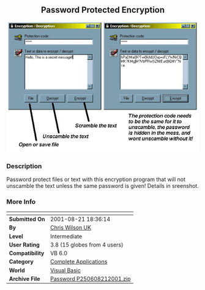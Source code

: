 ﻿<div align="center">

## Password Protected Encryption

<img src="PIC20018211348228532.jpg">
</div>

### Description

Password protect files or text with this encryption program that will not unscamble the text unless the same password is given! Details in sreenshot.
 
### More Info
 


<span>             |<span>
---                |---
**Submitted On**   |2001-08-21 18:36:14
**By**             |[Chris Wilson UK](https://github.com/Planet-Source-Code/PSCIndex/blob/master/ByAuthor/chris-wilson-uk.md)
**Level**          |Intermediate
**User Rating**    |3.8 (15 globes from 4 users)
**Compatibility**  |VB 6\.0
**Category**       |[Complete Applications](https://github.com/Planet-Source-Code/PSCIndex/blob/master/ByCategory/complete-applications__1-27.md)
**World**          |[Visual Basic](https://github.com/Planet-Source-Code/PSCIndex/blob/master/ByWorld/visual-basic.md)
**Archive File**   |[Password P250608212001\.zip](https://github.com/Planet-Source-Code/chris-wilson-uk-password-protected-encryption__1-26450/archive/master.zip)








